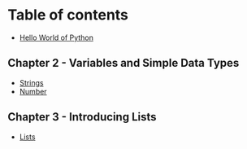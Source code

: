 # Table of contents

* [Hello World of Python](README.md)

## Chapter 2 - Variables and Simple Data Types

* [Strings](chapter-2-variables-and-simple-data-types/strings.md)
* [Number](chapter-2-variables-and-simple-data-types/number.md)

## Chapter 3 - Introducing Lists

* [Lists](chapter-3-introducing-lists/lists.md)

